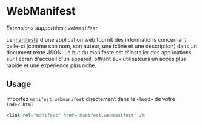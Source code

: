 # WebManifest

_Extensions supportées : `webmanifest`_

Le [manifeste](https://developer.mozilla.org/fr/docs/Web/Manifest) d'une application web fournit des informations concernant celle-ci (comme son nom, son auteur, une icône et une description) dans un document texte JSON. Le but du manifeste est d'installer des applications sur l'écran d'accueil d'un appareil, offrant aux utilisateurs un accès plus rapide et une expérience plus riche.

## Usage

Importez `manifest.webmanifest` directement dans le `<head>` de votre `index.html`

```html
<link rel="manifest" href="manifest.webmanifest" />
```
